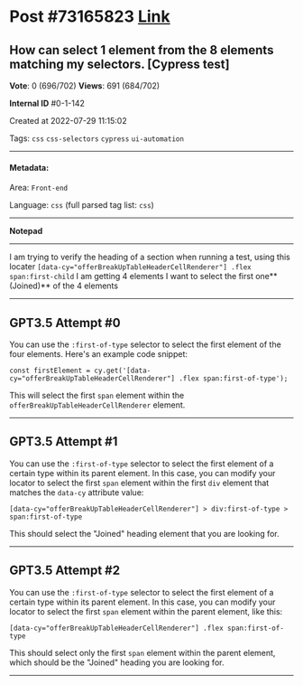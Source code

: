 
# Post \#73165823 [Link](https://stackoverflow.com/questions/73165823/)

## How can select 1 element from the 8 elements matching my selectors. [Cypress test]

**Vote**: 0 (696/702) **Views**: 691 (684/702) 

**Internal ID** \#0-1-142

Created at 2022-07-29 11:15:02

Tags: `css` `css-selectors` `cypress` `ui-automation`

----------

#### Metadata:

Area: `Front-end`

Language: `css` (full parsed tag list: `css`)

----------

**Notepad**


----------

I am trying to verify the heading of a section when running a test, using this locater `[data-cy="offerBreakUpTableHeaderCellRenderer"] .flex span:first-child`
I am getting 4 elements I want to select the first one**(Joined)** of the 4 elements
[](https://i.stack.imgur.com/fH3a9.png)


----------
        
## GPT3.5 Attempt \#0

You can use the `:first-of-type` selector to select the first element of the four elements. Here's an example code snippet:

```
const firstElement = cy.get('[data-cy="offerBreakUpTableHeaderCellRenderer"] .flex span:first-of-type');
```

This will select the first `span` element within the `offerBreakUpTableHeaderCellRenderer` element.

--------

## GPT3.5 Attempt \#1

You can use the `:first-of-type` selector to select the first element of a certain type within its parent element. In this case, you can modify your locator to select the first `span` element within the first `div` element that matches the `data-cy` attribute value:

```
[data-cy="offerBreakUpTableHeaderCellRenderer"] > div:first-of-type > span:first-of-type
```

This should select the "Joined" heading element that you are looking for.

--------

## GPT3.5 Attempt \#2

You can use the `:first-of-type` selector to select the first element of a certain type within its parent element. In this case, you can modify your locator to select the first `span` element within the parent element, like this:

```
[data-cy="offerBreakUpTableHeaderCellRenderer"] .flex span:first-of-type
```

This should select only the first `span` element within the parent element, which should be the "Joined" heading you are looking for.

--------
